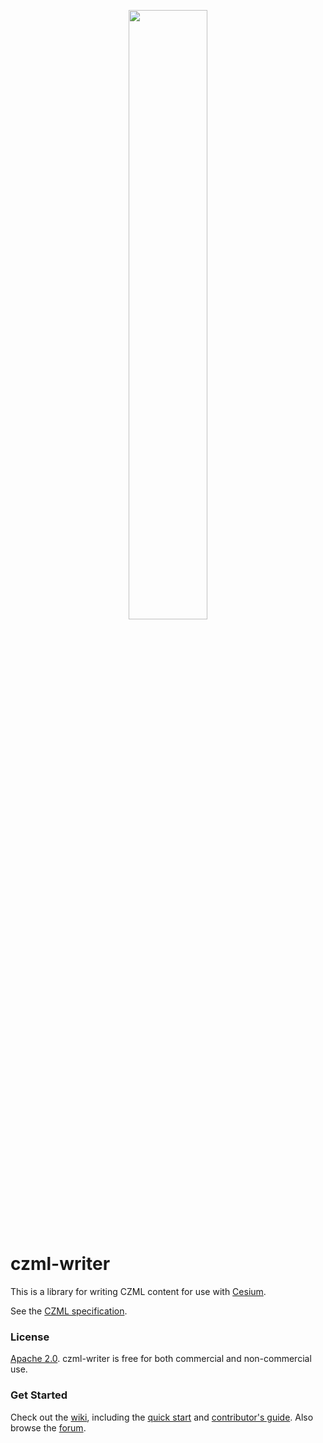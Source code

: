 <p align="center">
<img src="https://github.com/AnalyticalGraphicsInc/cesium/wiki/logos/Cesium_Logo_Color.jpg" width="50%" />
</p>

czml-writer
===========

This is a library for writing CZML content for use with [Cesium](http://cesium.agi.com/).

See the [CZML specification](http://git.io/czml).

### License ###

[Apache 2.0](http://www.apache.org/licenses/LICENSE-2.0.html).  czml-writer is free for both commercial and non-commercial use.

### Get Started ###

Check out the [wiki](https://github.com/AnalyticalGraphicsInc/czml-writer/wiki), including the [quick start](https://github.com/AnalyticalGraphicsInc/czml-writer/wiki/Quick-Start) and [contributor's guide](https://github.com/AnalyticalGraphicsInc/czml-writer/wiki/Contributor's-Guide).  Also browse the [forum](https://groups.google.com/d/forum/cesium-dev).
